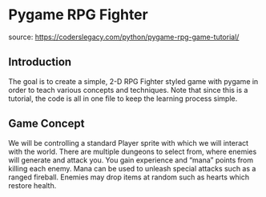 # Pygame RPG Fighter
source: https://coderslegacy.com/python/pygame-rpg-game-tutorial/

## Introduction
The goal is to create a simple, 2-D RPG Fighter styled game with pygame in order to teach various concepts and techniques. Note that since this is a tutorial, the code is all in one file to keep the learning process simple.

## Game Concept
We will be controlling a standard Player sprite with which we will interact with the world. There are multiple dungeons to select from, where enemies will generate and attack you. You gain experience and “mana” points from killing each enemy. Mana can be used to unleash special attacks such as a ranged fireball. Enemies may drop items at random such as hearts which restore health.
